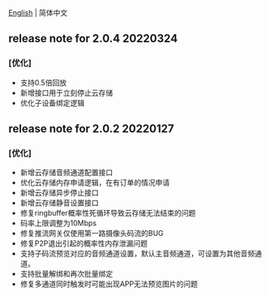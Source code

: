 [English](./release_note.md) | 简体中文
## release note for 2.0.4 20220324
### [优化]
- 支持0.5倍回放
- 新增接口用于立刻停止云存储
- 优化子设备绑定逻辑

## release note for 2.0.2 20220127
### [优化]
- 新增云存储音频通道配置接口
- 优化云存储内存申请逻辑，在有订单的情况申请
- 新增云存储异步停止接口
- 新增云存储静音设置接口
- 修复ringbuffer概率性死循环导致云存储无法结束的问题
- 码率上限调整为10Mbps
- 修复推流网关仅使用第一路摄像头码流的BUG
- 修复P2P退出引起的概率性内存泄漏问题
- 支持子码流预览对应的音频通道设置，默认主音频通道，可设置为其他音频通道。
- 支持批量解绑和再次批量绑定
- 修复多通道同时触发时可能出现APP无法预览图片的问题

